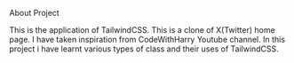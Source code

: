 About Project

This is the application of TailwindCSS.
This is a clone of X(Twitter) home page.
I have taken inspiration from CodeWithHarry Youtube channel.
In this project i have learnt various types of class and their uses of TailwindCSS.